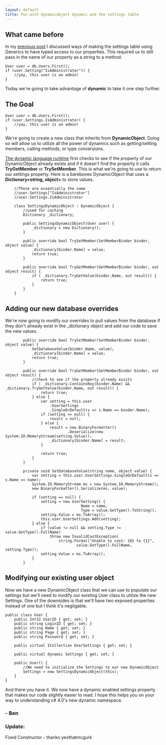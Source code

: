 ```yaml
---
layout: default
title: Fun with dynamicobject dynamic and the settings table
---
```


<h2>What came before</h2>

<p>In my <a href='http://buildstarted.com/2010/08/13/update-settings-table-with-extension-methods/'>previous post</a> I discussed ways of making the settings table using Generics to have typed access to our properties. This required us to still pass in the name of our property as a string to a method.</p>

<pre><code>User user = db.Users.First();
if (user.Setting<bool>("IsAdministrator")) {
    //yay, this user is an admin!
}
</code></pre>

<p>Today we're going to take advantage of <strong>dynamic</strong> to take it one step further.</p>

<h2>The Goal</h2>

<pre><code>User user = db.Users.First();
if (user.Settings.IsAdministrator) {
    //yay, this user is an admin!
}
</code></pre>

<p>We're going to create a new class that inherits from <strong>DynamicObject</strong>. Doing so will allow us to utilize all the power of dynamics such as getting/setting members, calling methods, or type conversions. <a </p>

<p><a href='http://msdn.microsoft.com/en-us/library/dd233052(VS.100).aspx'>The dynamic language runtime</a> first checks to see if the property of our DynamicObject already exists and if it doesn't find the property it calls <strong>TryGetMember</strong> or <strong>TrySetMember</strong>. This is what we're going to use to return our settings property. Here is a barebones DynamicObject that uses a <strong>Dictionary&lt;string, object&gt;</strong> to store values.</p>

<pre><code>    //These are essentially the same
    //user.Settings["IsAdministrator"]
    //user.Settings.IsAdministrator

    class SettingsDynamicObject : DynamicObject {
        //used for caching
        Dictionary<string, object> _dictionary;

        public SettingsDynamicObject(User user) {
            _dictionary = new Dictionary<string, object>();
        }

        public override bool TrySetMember(SetMemberBinder binder, object value) {
            _dictionary[binder.Name] = value;
            return true;
        }

        public override bool TryGetMember(GetMemberBinder binder, out object result) {
            if ( _dictionary.TryGetValue(binder.Name, out result)) {
                return true;
            }
        }
    }
</code></pre>

<h2>Adding our new database overrides</h2>

<p>We're now going to modify our overrides to pull values from the database if they don't already exist in the _dictionary object and add our code to save the new values.</p>

<pre><code>        public override bool TrySetMember(SetMemberBinder binder, object value) {
            SetDatabaseValue(binder.Name, value);
            _dictionary[binder.Name] = value;
            return true;
        }

        public override bool TryGetMember(GetMemberBinder binder, out object result) {
            //check to see if the property already exists
            if ( _dictionary.ContainsKey(binder.Name) && _dictionary.TryGetValue(binder.Name, out result)) {
                return true;
            } else {
                var setting = this.user
                    .UserSettings
                    .SingleOrDefault(s => s.Name == binder.Name);
                if (setting == null) {
                    result = null;
                } else {    
                    result = new BinaryFormatter()
                            .Deserialize(new System.IO.MemoryStream(setting.Value));
                    _dictionary[binder.Name] = result;
                }

                return true;
            }
        }

        private void SetDatabaseValue(string name, object value) {
            var setting = this.user.UserSettings.SingleOrDefault(s => s.Name == name);
            System.IO.MemoryStream ms = new System.IO.MemoryStream();
            new BinaryFormatter().Serialize(ms, value);

            if (setting == null) {
                setting = new UserSetting() { 
                                  Name = name,
                                  Type = value.GetType().ToString(),
                setting.Value = ms.ToArray();
                this.user.UserSettings.Add(setting);
            } else {
                if (value != null && setting.Type != value.GetType().FullName)
                    throw new InvalidCastException(
                        string.Format("Unable to cast: {0} to {1}",
                                value.GetType().FullName, setting.Type));
                setting.Value = ms.ToArray();
            }
        }
</code></pre>

<h2>Modifying our existing user object</h2>

<p>Now we have a new DynamicObject class that we can use to populate our settings but we'll need to modify our existing User class to utilize the new Settings. One of the downsides is that we'll have two exposed properties instead of one but I think it's negligable.</p>

<pre><code>public class User {
    public Int32 UserID { get; set; }
    public string LoginID { get; set; }
    public string Name { get; set; }
    public string Page { get; set; }
    public string Password { get; set; }

    public virtual ICollection<UserSetting> UserSettings { get; set; }

    public virtual dynamic Settings { get; set; }

    public User() {
        //We need to initialize the Settings to our new DynamicObject
        Settings = new SettingsDynamicObject(this);
    }
}
</code></pre>

<p>And there you have it. We now have a dynamic enabled settings property that makes our code slightly easier to read. I hope this helps you on your way to understanding c# 4.0's new dynamic namespace.</p>

<h3>- Ben</h3>

<h3>Update: </h3>

<p>Fixed Constructor - thanks yesthatmcgurk</p>